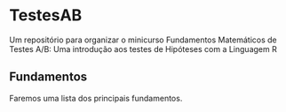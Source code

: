 # TestesAB
Um repositório para organizar o minicurso Fundamentos Matemáticos de Testes A/B: Uma introdução aos testes de Hipóteses com a Linguagem R

## Fundamentos

Faremos uma lista dos principais fundamentos.